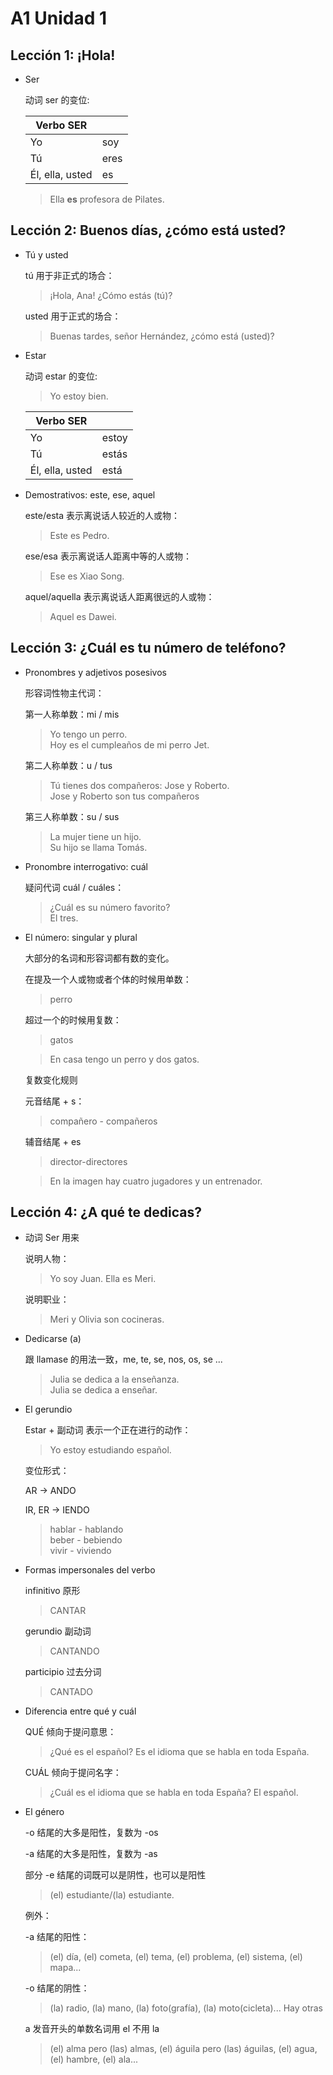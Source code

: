 # A1 Unidad 1

## Lección 1: ¡Hola!

- Ser

  动词 ser 的变位:

  |Verbo SER ||
  |---|---|
  |Yo | soy |
  |Tú | eres |
  |Él, ella, usted | es |

  > Ella **es** profesora de Pilates.

## Lección 2: Buenos días, ¿cómo está usted?

- Tú y usted

  tú 用于非正式的场合：

  > ¡Hola, Ana! ¿Cómo estás (tú)?

  usted 用于正式的场合：

  > Buenas tardes, señor Hernández, ¿cómo está (usted)?

- Estar

  动词 estar 的变位:

  > Yo estoy bien.

  |Verbo SER ||
  |---|---|
  |Yo | estoy |
  |Tú | estás |
  |Él, ella, usted | está |


- Demostrativos: este, ese, aquel

  este/esta 表示离说话人较近的人或物：

  > Este es Pedro.

  ese/esa 表示离说话人距离中等的人或物：

  > Ese es Xiao Song.

  aquel/aquella 表示离说话人距离很远的人或物：

  > Aquel es Dawei.

## Lección 3: ¿Cuál es tu número de teléfono?

- Pronombres y adjetivos posesivos

  形容词性物主代词：

  第一人称单数：mi / mis

  > Yo tengo un perro. <br>
  > Hoy es el cumpleaños de mi perro Jet.

  第二人称单数：u / tus

  > Tú tienes dos compañeros: Jose y Roberto. <br>
  > Jose y Roberto son tus compañeros

  第三人称单数：su / sus

  > La mujer tiene un hijo. <br>
  > Su hijo se llama Tomás.

- Pronombre interrogativo: cuál

  疑问代词 cuál / cuáles：

  > ¿Cuál es su número favorito? <br>
  > El tres.

- El número: singular y plural

  大部分的名词和形容词都有数的变化。

  在提及一个人或物或者个体的时候用单数：

  > perro

  超过一个的时候用复数：

  > gatos

  > En casa tengo un perro y dos gatos.

  复数变化规则

  元音结尾 + s：

  > compañero - compañeros

  辅音结尾 + es

  > director-directores

  > En la imagen hay cuatro jugadores y un entrenador.

## Lección 4: ¿A qué te dedicas?

- 动词 Ser 用来

  说明人物：

  > Yo soy Juan. Ella es Meri.

  说明职业：

  > Meri y Olivia son cocineras.

- Dedicarse (a)

  跟 llamase 的用法一致，me, te, se, nos, os, se ...

  > Julia se dedica a la enseñanza. <br>
  > Julia se dedica a enseñar.

- El gerundio

  Estar + 副动词 表示一个正在进行的动作：

  > Yo estoy estudiando español.

  变位形式：

  AR -> ANDO

  IR, ER -> IENDO

  > hablar - hablando <br>
  > beber - bebiendo <br>
  > vivir - viviendo

- Formas impersonales del verbo

  infinitivo 原形

  > CANTAR

  gerundio 副动词

  > CANTANDO

  participio 过去分词

  > CANTADO

- Diferencia entre qué y cuál

  QUÉ 倾向于提问意思：

  > ¿Qué es el español? Es el idioma que se habla en toda España.

  CUÁL 倾向于提问名字：

  > ¿Cuál es el idioma que se habla en toda España? El español.

- El género

  -o 结尾的大多是阳性，复数为 -os

  -a 结尾的大多是阳性，复数为 -as

  部分 -e 结尾的词既可以是阴性，也可以是阳性

  > (el) estudiante/(la) estudiante.

  例外：

  -a 结尾的阳性：

  > (el) día, (el) cometa, (el) tema, (el) problema, (el) sistema, (el) mapa...

  -o 结尾的阴性：

  > (la) radio, (la) mano, (la) foto(grafía), (la) moto(cicleta)...
Hay otras

  a 发音开头的单数名词用 el 不用 la

  > (el) alma pero (las) almas, (el) águila pero (las) águilas, (el) agua, (el) hambre, (el) ala...
